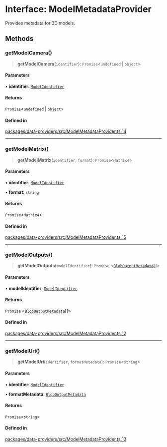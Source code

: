 # Interface: ModelMetadataProvider

Provides metadata for 3D models.

## Methods

### getModelCamera()

> **getModelCamera**(`identifier`): `Promise`\<`undefined` \| `object`\>

#### Parameters

• **identifier**: [`ModelIdentifier`](ModelIdentifier.md)

#### Returns

`Promise`\<`undefined` \| `object`\>

#### Defined in

[packages/data-providers/src/ModelMetadataProvider.ts:14](https://github.com/cognitedata/reveal/blob/3aaed3491dba3f4ba9ecd87f495d35383cc73a1d/viewer/packages/data-providers/src/ModelMetadataProvider.ts#L14)

***

### getModelMatrix()

> **getModelMatrix**(`identifier`, `format`): `Promise`\<`Matrix4`\>

#### Parameters

• **identifier**: [`ModelIdentifier`](ModelIdentifier.md)

• **format**: `string`

#### Returns

`Promise`\<`Matrix4`\>

#### Defined in

[packages/data-providers/src/ModelMetadataProvider.ts:15](https://github.com/cognitedata/reveal/blob/3aaed3491dba3f4ba9ecd87f495d35383cc73a1d/viewer/packages/data-providers/src/ModelMetadataProvider.ts#L15)

***

### getModelOutputs()

> **getModelOutputs**(`modelIdentifier`): `Promise` \<[`BlobOutputMetadata`](BlobOutputMetadata.md)[]\>

#### Parameters

• **modelIdentifier**: [`ModelIdentifier`](ModelIdentifier.md)

#### Returns

`Promise` \<[`BlobOutputMetadata`](BlobOutputMetadata.md)[]\>

#### Defined in

[packages/data-providers/src/ModelMetadataProvider.ts:12](https://github.com/cognitedata/reveal/blob/3aaed3491dba3f4ba9ecd87f495d35383cc73a1d/viewer/packages/data-providers/src/ModelMetadataProvider.ts#L12)

***

### getModelUri()

> **getModelUri**(`identifier`, `formatMetadata`): `Promise`\<`string`\>

#### Parameters

• **identifier**: [`ModelIdentifier`](ModelIdentifier.md)

• **formatMetadata**: [`BlobOutputMetadata`](BlobOutputMetadata.md)

#### Returns

`Promise`\<`string`\>

#### Defined in

[packages/data-providers/src/ModelMetadataProvider.ts:13](https://github.com/cognitedata/reveal/blob/3aaed3491dba3f4ba9ecd87f495d35383cc73a1d/viewer/packages/data-providers/src/ModelMetadataProvider.ts#L13)
